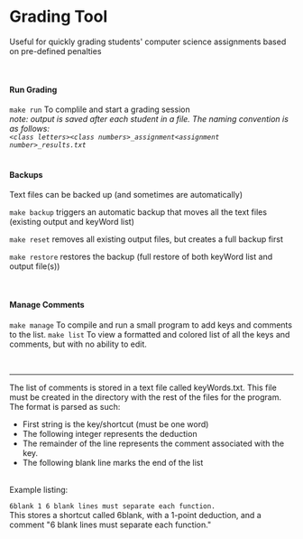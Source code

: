 # Grading Tool
Useful for quickly grading students' computer science assignments based on pre-defined penalties

<br>

<h4>Run Grading</h4>

`make run` To complile and start a grading session
<br>
<em>note: output is saved after each student in a file. The naming convention is as follows:
<br>
`<class letters><class numbers>_assignment<assignment number>_results.txt`</em>
<br>
<br>
<h4>Backups</h4>
<p>
Text files can be backed up (and sometimes are automatically)

`make backup` triggers an automatic backup that moves all the text files (existing output and keyWord list)

`make reset` removes all existing output files, but creates a full backup first

`make restore` restores the backup (full restore of both keyWord list and output file(s))
</p>
<br>
<h4>Manage Comments</h4>

`make manage` To compile and run a small program to add keys and comments to the list.
`make list` To view a formatted and colored list of all the keys and comments, but with no ability to edit.


<br>
<hr>

The list of comments is stored in a text file called keyWords.txt. This file must be created in the directory
with the rest of the files for the program. The format is parsed as such:
- First string is the key/shortcut (must be one word)
- The following integer represents the deduction
- The remainder of the line represents the comment associated with the key.
- The following blank line marks the end of the list

<br>
Example listing:
<br>

`6blank 1 6 blank lines must separate each function.`
<br>
This stores a shortcut called 6blank, with a 1-point deduction, and a comment "6 blank lines must separate each function."
